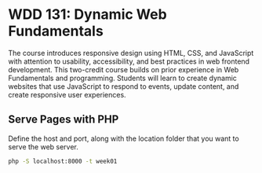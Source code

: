 # WDD 131: Dynamic Web Fundamentals

The course introduces responsive design using HTML, CSS, and JavaScript with attention to usability, accessibility, and best
practices in web frontend development. This two-credit course builds on prior experience in Web Fundamentals and programming.
Students will learn to create dynamic websites that use JavaScript to respond to events, update content, and create responsive
user experiences.

## Serve Pages with PHP

Define the host and port, along with the location folder that you want to serve the web server.
```bash
php -S localhost:8000 -t week01
```
